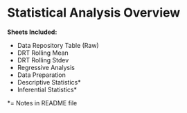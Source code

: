 # Statistical Analysis Overview

**Sheets Included:**
- Data Repository Table (Raw)
- DRT Rolling Mean
- DRT Rolling Stdev
- Regressive Analysis
- Data Preparation
- Descriptive Statistics*
- Inferential Statistics*
 
*= Notes in README file

